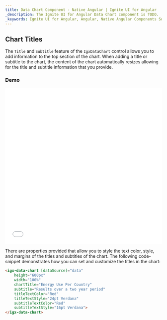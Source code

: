 ```yaml
---
title: Data Chart Component - Native Angular | Ignite UI for Angular
_description: The Ignite UI for Angular Data Chart component is TODO.
_keywords: Ignite UI for Angular, Angular, Native Angular Components Suite, Native Angular Controls, Native Angular Components, Native Angular Components Library, Angular Chart, Angular Chart Control, Angular Chart Example, Angular Chart Component, Angular Data Chart
---
```


## Chart Titles

The `Title` and `Subtitle` feature of the `IgxDataChart` control allows you to add information to the top section of the chart. When adding a title or subtitle to the chart, the content of the chart automatically resizes allowing for the title and subtitle information that you provide.

### Demo

<div class="sample-container" style="height: 500px">
    <iframe id="data-chart-overview-iframe" src='{environment:demosBaseUrl}/data-chart-titles' width="100%" height="100%" seamless frameBorder="0" onload="onSampleIframeContentLoaded(this);"></iframe>
</div>
<!-- <div>
    <button data-localize="stackblitz" disabled class="stackblitz-btn" data-iframe-id="financial-chart-overview-iframe" data-demos-base-url="{environment:demosBaseUrl}">View on StackBlitz
    </button>
</div> -->

<div class="divider--half"></div>

There are properties provided that allow you to style the text color, style, and margins of the titles and subtitles of the chart. The following code-snippet demonstrates how you can set and customize the titles in the chart:

```html
<igx-data-chart [dataSource]="data"    
    height="600px"
    width="100%"
    chartTitle="Energy Use Per Country" 
    subtitle="Results over a two year period"
    titleTextColor="Red"
    titleTextStyle="24pt Verdana"
    subtitleTextColor="Red"
    subtitleTextStyle="16pt Verdana">
</igx-data-chart>
```
